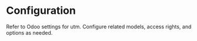 # Configuration

Refer to Odoo settings for utm. Configure related models, access rights, and options as needed.
